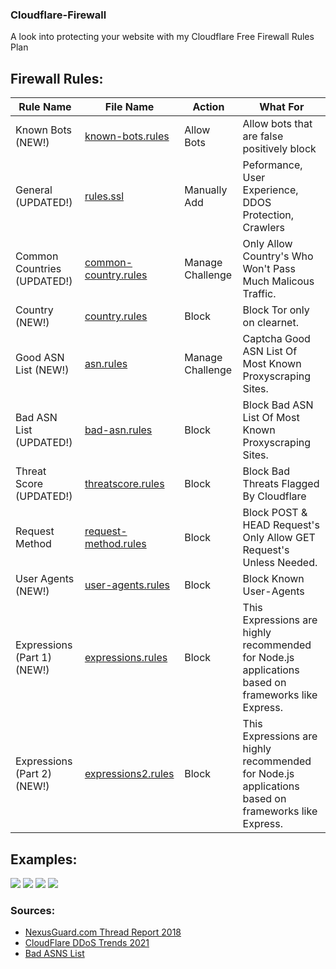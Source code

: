 ### Cloudflare-Firewall

A look into protecting your website with my Cloudflare Free Firewall Rules Plan

## Firewall Rules: 

Rule Name | File Name | Action | What For
---- | ---- | ---- | ----
Known Bots (NEW!) | [known-bots.rules](./known-bots.rules) | Allow Bots | Allow bots that are false positively block<br>
General (UPDATED!) | [rules.ssl](./rules.ssl) | Manually Add | Peformance, User Experience, DDOS Protection, Crawlers<br>
Common Countries (UPDATED!) | [common-country.rules](./common-country.rules) | Manage Challenge | Only Allow Country's Who Won't Pass Much Malicous Traffic.<br>
Country (NEW!) | [country.rules](./country.rules) | Block | Block Tor only on clearnet.<br>
Good ASN List (NEW!) | [asn.rules](./asn.rules) | Manage Challenge | Captcha Good ASN List Of Most Known Proxyscraping Sites.<br>
Bad ASN List (UPDATED!) | [bad-asn.rules](./bad-asn.rules) | Block | Block Bad ASN List Of Most Known Proxyscraping Sites.<br>
Threat Score (UPDATED!) | [threatscore.rules](./threatscore.rules) | Block | Block Bad Threats Flagged By Cloudflare<br>
Request Method | [request-method.rules](./request-method.rules) | Block | Block POST & HEAD Request's Only Allow GET Request's Unless Needed.<br>
User Agents (NEW!) | [user-agents.rules](./user-agents.rules) | Block | Block Known User-Agents <br>
Expressions (Part 1) (NEW!) | [expressions.rules](./expressions.rules) | Block | This Expressions are highly recommended for Node.js applications based on frameworks like Express. <br>
Expressions (Part 2) (NEW!) | [expressions2.rules](./expressions2.rules) | Block | This Expressions are highly recommended for Node.js applications based on frameworks like Express. <br>

## Examples: 
![](https://media.discordapp.net/attachments/819747919581675530/829677841292460042/unknown.png) 
![](https://media.discordapp.net/attachments/819747919581675530/829678093706592276/unknown.png) 
![](https://media.discordapp.net/attachments/819747919581675530/829678478278000650/unknown.png) 
![](https://media.discordapp.net/attachments/819747919581675530/829678903131897906/unknown.png) 

### Sources:

-   [NexusGuard.com Thread Report 2018](https://www.nexusguard.com/hubfs/2019%20PTC/Nexusguard_Q3%202018%20Threat%20Report.pdf)
-   [CloudFlare DDoS Trends 2021](https://blog.cloudflare.com/ddos-attack-trends-for-2021-q2/)
-   [Bad ASNS List](https://github.com/brianhama/bad-asn-list/blob/master/bad-asn-list.csv)

